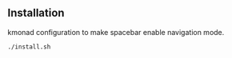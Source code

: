## Installation

kmonad configuration to make spacebar enable navigation mode.

```
./install.sh
```
